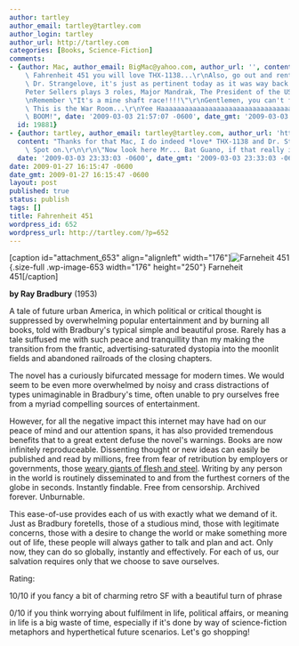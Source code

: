 ```yaml
---
author: tartley
author_email: tartley@tartley.com
author_login: tartley
author_url: http://tartley.com
categories: [Books, Science-Fiction]
comments:
- {author: Mac, author_email: BigMac@yahoo.com, author_url: '', content: "If you like\
    \ Fahrenheit 451 you will love THX-1138...\r\nAlso, go out and rent Stanley Kubrik's\
    \ Dr. Strangelove, it's just as pertinent today as it was way back when...\r\n\
    Peter Sellers plays 3 roles, Major Mandrak, The President of the US and Dr. Strangelove.\r\
    \nRemember \"It's a mine shaft race!!!!\"\r\nGentlemen, you can't fight in here.\
    \ This is the War Room...\r\nYee Haaaaaaaaaaaaaaaaaaaaaaaaaaaaaaaaaaaaaaaaaaaaaaaaaaaaaaaaaa..............................\
    \ BOOM!", date: '2009-03-03 21:57:07 -0600', date_gmt: '2009-03-03 21:57:07 -0600',
  id: 19881}
- {author: tartley, author_email: tartley@tartley.com, author_url: 'http://tartley.com',
  content: "Thanks for that Mac, I do indeed *love* THX-1138 and Dr. Strangelove!\
    \ Spot on.\r\n\r\n\"Now look here Mr... Bat Guano, if that really is your name,\"",
  date: '2009-03-03 23:33:03 -0600', date_gmt: '2009-03-03 23:33:03 -0600', id: 19884}
date: 2009-01-27 16:15:47 -0600
date_gmt: 2009-01-27 16:15:47 -0600
layout: post
published: true
status: publish
tags: []
title: Fahrenheit 451
wordpress_id: 652
wordpress_url: http://tartley.com/?p=652
---
```


\[caption id="attachment\_653" align="alignleft"
width="176"\]![Farneheit
451](http://tartley.com/wp-content/uploads/2009/01/farneheit_451.jpg "Farneheit 451"){.size-full
.wp-image-653 width="176" height="250"} Farneheit 451\[/caption\]

**by Ray Bradbury** (1953)

A tale of future urban America, in which political or critical thought
is suppressed by overwhelming popular entertainment and by burning all
books, told with Bradbury's typical simple and beautiful prose. Rarely
has a tale suffused me with such peace and tranquillity than my making
the transition from the frantic, advertising-saturated dystopia into the
moonlit fields and abandoned railroads of the closing chapters.

The novel has a curiously bifurcated message for modern times. We would
seem to be even more overwhelmed by noisy and crass distractions of
types unimaginable in Bradbury's time, often unable to pry ourselves
free from a myriad compelling sources of entertainment.

However, for all the negative impact this internet may have had on our
peace of mind and our attention spans, it has also provided tremendous
benefits that to a great extent defuse the novel's warnings. Books are
now infinitely reproduceable. Dissenting thought or new ideas can easily
be published and read by millions, free from fear of retribution by
employers or governments, those [weary giants of flesh and
steel](http://homes.eff.org/~barlow/Declaration-Final.html). Writing by
any person in the world is routinely disseminated to and from the
furthest corners of the globe in seconds. Instantly findable. Free from
censorship. Archived forever. Unburnable.

This ease-of-use provides each of us with exactly what we demand of it.
Just as Bradbury foretells, those of a studious mind, those with
legitimate concerns, those with a desire to change the world or make
something more out of life, these people will always gather to talk and
plan and act. Only now, they can do so globally, instantly and
effectively. For each of us, our salvation requires only that we choose
to save ourselves.

Rating:

10/10 if you fancy a bit of charming retro SF with a beautiful turn of
phrase

0/10 if you think worrying about fulfilment in life, political affairs,
or meaning in life is a big waste of time, especially if it's done by
way of science-fiction metaphors and hyperthetical future scenarios.
Let's go shopping!
